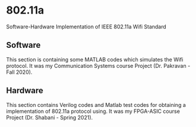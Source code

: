 # 802.11a
Software-Hardware Implementation of IEEE 802.11a Wifi Standard


## Software
This section is containing some MATLAB codes which simulates the Wifi protocol. It was my Communication Systems  course Project (Dr. Pakravan - Fall 2020).

## Hardware
This section contains Verilog codes and Matlab test codes for obtaining a implementation of 802.11a protocol using. It was my FPGA-ASIC course Project (Dr. Shabani - Spring 2021).
